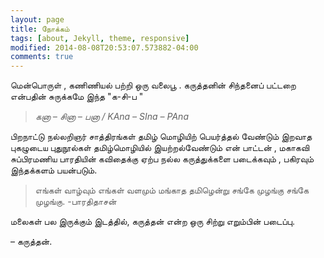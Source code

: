 ```yaml
---
layout: page
title: நோக்கம்
tags: [about, Jekyll, theme, responsive]
modified: 2014-08-08T20:53:07.573882-04:00
comments: true
---
```

மென்பொருள் , கணிணியல் பற்றி ஒரு வலைபூ . கருத்தனின் சிந்தனைப் பட்டறை என்பதின் சுருக்கமே இந்த  "க-சி-ப "

 >*கனா – சினா – பனா  / KAna – SIna – PAna* 

பிறநாட்டு நல்லறிஞர் சாத்திரங்கள் தமிழ் மொழியிற் பெயர்த்தல் வேண்டும் இறவாத புகழுடைய புதுநூல்கள்  தமிழ்மொழியில் இயற்றல்வேண்டும்
என் பாட்டன் , மகாகவி சுப்பிரமணிய பாரதியின் கவிதைக்கு ஏற்ப நல்ல கருத்துக்களை படைக்கவும் , பகிரவும் இந்தக்களம் பயன்படும்.

>எங்கள் வாழ்வும் எங்கள் வளமும்  மங்காத தமிழென்று சங்கே முழங்கு சங்கே முழங்கு.
>-பாரதிதாசன் 

மலைகள் பல இருக்கும் இடத்தில், கருத்தன் என்ற ஒரு சிற்று எறும்பின் படைப்பு.

– கருத்தன்.